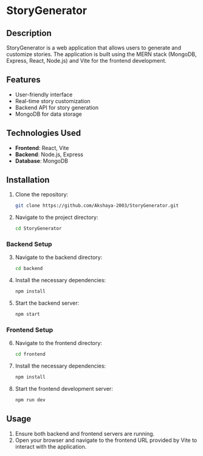 # StoryGenerator

## Description

StoryGenerator is a web application that allows users to generate and customize stories. The application is built using the MERN stack (MongoDB, Express, React, Node.js) and Vite for the frontend development.

## Features

- User-friendly interface
- Real-time story customization
- Backend API for story generation
- MongoDB for data storage

## Technologies Used

- **Frontend**: React, Vite
- **Backend**: Node.js, Express
- **Database**: MongoDB

## Installation

1. Clone the repository:
   ```bash
   git clone https://github.com/Akshaya-2003/StoryGenerator.git
   ```
2. Navigate to the project directory:
   ```bash
   cd StoryGenerator
   ```

### Backend Setup

3. Navigate to the backend directory:
   ```bash
   cd backend
   ```
4. Install the necessary dependencies:
   ```bash
   npm install
   ```
5. Start the backend server:
   ```bash
   npm start
   ```

### Frontend Setup

6. Navigate to the frontend directory:
   ```bash
   cd frontend
   ```
7. Install the necessary dependencies:
   ```bash
   npm install
   ```
8. Start the frontend development server:
   ```bash
   npm run dev
   ```

## Usage

1. Ensure both backend and frontend servers are running.
2. Open your browser and navigate to the frontend URL provided by Vite to interact with the application.



